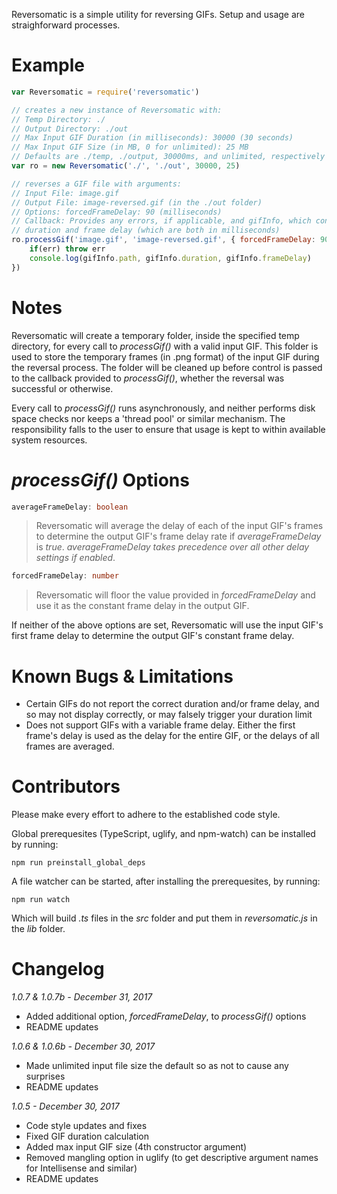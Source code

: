 Reversomatic is a simple utility for reversing GIFs. Setup and usage are straighforward processes.

# Example
```javascript
var Reversomatic = require('reversomatic')

// creates a new instance of Reversomatic with:
// Temp Directory: ./
// Output Directory: ./out
// Max Input GIF Duration (in milliseconds): 30000 (30 seconds)
// Max Input GIF Size (in MB, 0 for unlimited): 25 MB
// Defaults are ./temp, ./output, 30000ms, and unlimited, respectively
var ro = new Reversomatic('./', './out', 30000, 25)

// reverses a GIF file with arguments:
// Input File: image.gif
// Output File: image-reversed.gif (in the ./out folder)
// Options: forcedFrameDelay: 90 (milliseconds)
// Callback: Provides any errors, if applicable, and gifInfo, which contains the GIF's relative path,
// duration and frame delay (which are both in milliseconds)
ro.processGif('image.gif', 'image-reversed.gif', { forcedFrameDelay: 90 }, (err, gifInfo) => {
    if(err) throw err
    console.log(gifInfo.path, gifInfo.duration, gifInfo.frameDelay)
})
```

# Notes
Reversomatic will create a temporary folder, inside the specified temp directory, for every call to *processGif()* with a valid input GIF. This folder is used to store the temporary frames (in .png format) of the input GIF during the reversal process. The folder will be cleaned up before control is passed to the callback provided to *processGif()*, whether the reversal was successful or otherwise. 

Every call to *processGif()* runs asynchronously, and neither performs disk space checks nor keeps a 'thread pool' or similar mechanism. The responsibility falls to the user to ensure that usage is kept to within available system resources.

# *processGif()* Options
```typescript
averageFrameDelay: boolean
```
<blockquote>Reversomatic will average the delay of each of the input GIF's frames to determine the output GIF's frame delay rate if <em>averageFrameDelay</em> is <em>true</em>. <em>averageFrameDelay takes precedence over all other delay settings if enabled</em>.</blockquote>

```typescript
forcedFrameDelay: number
```
<blockquote>Reversomatic will floor the value provided in <em>forcedFrameDelay</em> and use it as the constant frame delay in the output GIF.</blockquote>

If neither of the above options are set, Reversomatic will use the input GIF's first frame delay to determine the output GIF's constant frame delay.

# Known Bugs & Limitations
- Certain GIFs do not report the correct duration and/or frame delay, and so may not display correctly, or may falsely trigger your duration limit
- Does not support GIFs with a variable frame delay. Either the first frame's delay is used as the delay for the entire GIF, or the delays of all frames are averaged.

# Contributors
Please make every effort to adhere to the established code style.

Global prerequesites (TypeScript, uglify, and npm-watch) can be installed by running:
```
npm run preinstall_global_deps
```
A file watcher can be started, after installing the prerequesites, by running:
```
npm run watch
```
Which will build *.ts* files in the *src* folder and put them in *reversomatic.js* in the *lib* folder.

# Changelog
*1.0.7 & 1.0.7b - December 31, 2017*
- Added additional option, *forcedFrameDelay*, to *processGif()* options
- README updates

*1.0.6 & 1.0.6b - December 30, 2017*
- Made unlimited input file size the default so as not to cause any surprises
- README updates

*1.0.5 - December 30, 2017*
- Code style updates and fixes
- Fixed GIF duration calculation
- Added max input GIF size (4th constructor argument)
- Removed mangling option in uglify (to get descriptive argument names for Intellisense and similar)
- README updates
